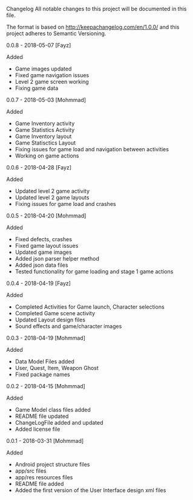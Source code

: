 Changelog
All notable changes to this project will be documented in this file.

The format is based on http://keepachangelog.com/en/1.0.0/ and this project adheres to Semantic Versioning.


0.0.8 - 2018-05-07 [Fayz]

Added

- Game images updated
- Fixed game navigation issues
- Level 2 game screen working
- Fixing game data


0.0.7 - 2018-05-03 [Mohmmad]

Added

- Game Inventory activity
- Game Statistics Activity
- Game Inventory layout
- Game Statisctics Layout
- Fixing issues for game load and navigation between activities
- Working on game actions 


0.0.6 - 2018-04-28  [Fayz]

Added

- Updated level 2 game activity
- Updated level 2 game layouts
- Fixing issues for game load and crashes


0.0.5 - 2018-04-20  [Mohmmad]

Added

- Fixed defects, crashes
- Fixed game layout issues
- Updated game images
- Added json parser helper method
- Added json data files
- Tested functionality for game loading and stage 1 game actions



0.0.4 - 2018-04-19 [Fayz]

Added

- Completed Activities for Game launch, Character selections
- Completed Game scene activity
- Updated Layout design files
- Sound effects and game/character images


0.0.3 - 2018-04-19 [Mohmmad]

Added

- Data Model Files added
- User, Quest, Item, Weapon Ghost
- Fixed package names

0.0.2 - 2018-04-15  [Mohmmad]

Added

- Game Model class files added
- README file updated
- ChangeLogFile added and updated
- Added license file


0.0.1 - 2018-03-31 [Mohmmad]

Added

- Android project structure files
- app/src files
- app/res resources files
- README file added
- Added the first version of the User Interface design xml files
